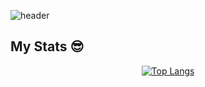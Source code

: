 ![header](https://capsule-render.vercel.app/api?type=cylinder&color=0:e44d26,100:f16529&height=80&section=header&text=Hi%20Everyone!&fontSize=40&animation=fadeIn)

## My Stats 😎

<div align=center>
  


  [![Top Langs](https://github-readme-stats.vercel.app/api/top-langs/?username=BDeuDev)](https://github.com/BDeuDev/github-readme-stats)
  
</div>
  
 



